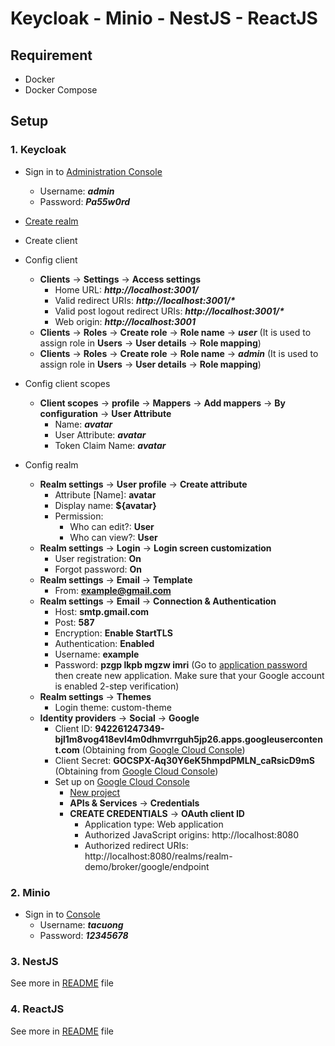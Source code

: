 # Keycloak - Minio - NestJS - ReactJS

## Requirement

- Docker
- Docker Compose

## Setup

### 1. Keycloak

- Sign in to [Administration Console](http://localhost:8080)
  - Username: **_admin_**
  - Password: **_Pa55w0rd_**

- [Create realm](http://localhost:8080/admin/master/console/#/master/add-realm)

- Create client

- Config client
  - **Clients** -> **Settings** -> **Access settings**
    - Home URL: **_http://localhost:3001/_**
    - Valid redirect URIs: **_http://localhost:3001/*_**
    - Valid post logout redirect URIs: **_http://localhost:3001/*_**
    - Web origin: **_http://localhost:3001_**
  - **Clients** -> **Roles** -> **Create role** -> **Role name** -> **_user_** (It is used to assign role in **Users** -> **User details** -> **Role mapping**)
  - **Clients** -> **Roles** -> **Create role** -> **Role name** -> **_admin_** (It is used to assign role in **Users** -> **User details** -> **Role mapping**)

- Config client scopes
  - **Client scopes** -> **profile** -> **Mappers** -> **Add mappers** -> **By configuration** -> **User Attribute**
    - Name: **_avatar_**
    - User Attribute: **_avatar_**
    - Token Claim Name: **_avatar_**

- Config realm
  - **Realm settings** -> **User profile** -> **Create attribute**
    - Attribute [Name]: **avatar**
    - Display name: **${avatar}**
    - Permission:
      - Who can edit?: **User**
      - Who can view?: **User**
  - **Realm settings** -> **Login** -> **Login screen customization**
    - User registration: **On**
    - Forgot password: **On**
  - **Realm settings** -> **Email** -> **Template**
    - From: **example@gmail.com**
  - **Realm settings** -> **Email** -> **Connection & Authentication**
    - Host: **smtp.gmail.com**
    - Post: **587**
    - Encryption: **Enable StartTLS**
    - Authentication: **Enabled**
    - Username: **example**
    - Password: **pzgp lkpb mgzw imri** (Go to [application password](https://myaccount.google.com/u/1/apppasswords?utm_source=google-account&utm_medium=myaccountsecurity&utm_campaign=tsv-settings&rapt=AEjHL5Plx2bKft72Pe59WiQvx0cqln1Ie44-gwHxFt6186SNJ9JlO-TgS_LuFVj1tg3WMyBPip4C6eyYgmaOYmfIThFHUgTaEsaHdUorT_VugxnnwwqFHgg) then create new application. Make sure that your Google account is enabled 2-step verification)
  - **Realm settings** -> **Themes**
    - Login theme: custom-theme
  - **Identity providers** -> **Social** -> **Google**
    - Client ID: **942261247349-bjl1m8vog418evl4m0dhmvrrguh5jp26.apps.googleusercontent.com** (Obtaining from [Google Cloud Console](https://console.cloud.google.com))
    - Client Secret: **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** (Obtaining from [Google Cloud Console](https://console.cloud.google.com))
    - Set up on [Google Cloud Console](https://console.cloud.google.com)
      - [New project](https://console.cloud.google.com/projectcreate)
      - **APIs & Services** -> **Credentials**
      - **CREATE CREDENTIALS** -> **OAuth client ID**
        - Application type: Web application
        - Authorized JavaScript origins: http://localhost:8080
        - Authorized redirect URIs: http://localhost:8080/realms/realm-demo/broker/google/endpoint


### 2. Minio

- Sign in to [Console](http://localhost:9001/login)
  - Username: **_tacuong_**
  - Password: **_12345678_**

### 3. NestJS

See more in [README](./nestjs/README.md) file

### 4. ReactJS

See more in [README](./reactjs/README.md) file
